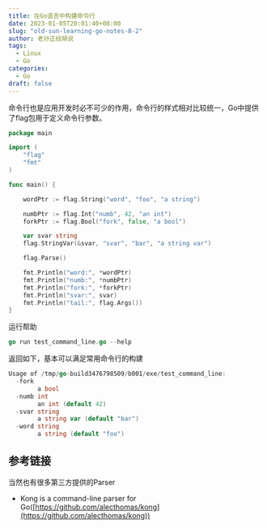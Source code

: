 ```yaml
---
title: 在Go语言中构建命令行
date: 2023-01-05T20:01:40+08:00
slug: "old-sun-learning-go-notes-8-2"
author: 老孙正经胡说
tags:
  - Linux
  - Go
categories:
  - Go
draft: false
---
```


命令行也是应用开发时必不可少的作用，命令行的样式相对比较统一，Go中提供了flag包用于定义命令行参数。

```go
package main

import (
    "flag"
    "fmt"
)

func main() {

    wordPtr := flag.String("word", "foo", "a string")

    numbPtr := flag.Int("numb", 42, "an int")
    forkPtr := flag.Bool("fork", false, "a bool")

    var svar string
    flag.StringVar(&svar, "svar", "bar", "a string var")

    flag.Parse()

    fmt.Println("word:", *wordPtr)
    fmt.Println("numb:", *numbPtr)
    fmt.Println("fork:", *forkPtr)
    fmt.Println("svar:", svar)
    fmt.Println("tail:", flag.Args())
}
```

运行帮助

```go
go run test_command_line.go --help
```

返回如下，基本可以满足常用命令行的构建

```go
Usage of /tmp/go-build3476798509/b001/exe/test_command_line:
  -fork
    	a bool
  -numb int
    	an int (default 42)
  -svar string
    	a string var (default "bar")
  -word string
    	a string (default "foo")
```

## 参考链接

当然也有很多第三方提供的Parser

- Kong is a command-line parser for Go([https://github.com/alecthomas/kong](https://github.com/alecthomas/kong))